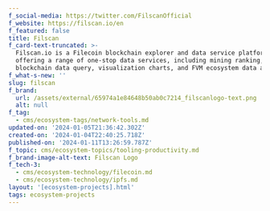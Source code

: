 ```yaml
---
f_social-media: https://twitter.com/FilscanOfficial
f_website: https://filscan.io/en
f_featured: false
title: Filscan
f_card-text-truncated: >-
  Filscan.io is a Filecoin blockchain explorer and data service platform,
  offering a range of one-stop data services, including mining ranking,
  blockchain data query, visualization charts, and FVM ecosystem data analysis.
f_what-s-new: ''
slug: filscan
f_brand:
  url: /assets/external/65974a1e84648b50ab0c7214_filscanlogo-text.png
  alt: null
f_tag:
  - cms/ecosystem-tags/network-tools.md
updated-on: '2024-01-05T21:36:42.302Z'
created-on: '2024-01-04T22:40:25.718Z'
published-on: '2024-01-11T13:26:59.787Z'
f_topic: cms/ecosystem-topics/tooling-productivity.md
f_brand-image-alt-text: Filscan Logo
f_tech-3:
  - cms/ecosystem-technology/filecoin.md
  - cms/ecosystem-technology/ipfs.md
layout: '[ecosystem-projects].html'
tags: ecosystem-projects
---
```



